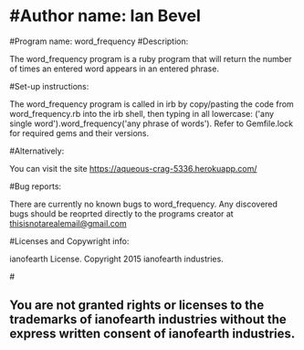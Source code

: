 #Author name: Ian Bevel
==========================
#Program name: word_frequency
#Description: <p>The word_frequency program is a ruby program that will return the number of times an entered word appears in an entered phrase.</p>
#Set-up instructions: <p>The word_frequency program is called in irb by copy/pasting the code from word_frequency.rb into the irb shell, then typing in all lowercase: ('any single word').word_frequency('any phrase of words').  Refer to Gemfile.lock for required gems and their versions.</p>
#Alternatively: <p>You can visit the site https://aqueous-crag-5336.herokuapp.com/</p>
#Bug reports: <p>There are currently no known bugs to word_frequency.  Any discovered bugs should be reoprted directly to the programs creator at thisisnotarealemail@gmail.com</p>
#Licenses and Copywright info: <p>ianofearth License.  Copyright 2015 ianofearth industries.</p>
#<h2>You are not granted rights or licenses to the trademarks of ianofearth industries without the express written consent of ianofearth industries.</h2>
